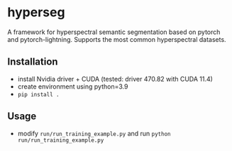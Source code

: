 # hyperseg
A framework for hyperspectral semantic segmentation based on pytorch and pytorch-lightning. Supports the most common hyperspectral datasets.

Installation
------------
* install Nvidia driver + CUDA (tested: driver 470.82 with CUDA 11.4)
* create environment using python=3.9
* `pip install .`


Usage
-----
* modify `run/run_training_example.py` and run `python run/run_training_example.py`
